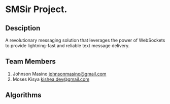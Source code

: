 # SMSir Project.

## Desciption

A revolutionary messaging solution that leverages the power of WebSockets to provide lightning-fast and reliable text message delivery.

## Team Members

1. Johnson Masino <johnsonmasino@gmail.com>
2. Moses Kisya <kishea.dev@gmail.com>

## Algorithms 
